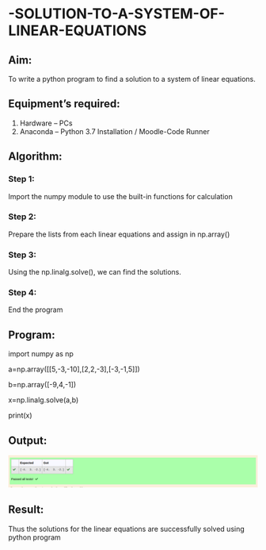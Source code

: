 # -SOLUTION-TO-A-SYSTEM-OF-LINEAR-EQUATIONS
## Aim:
To write a python program to find a solution to a system of linear equations.
## Equipment’s required:
1. 	Hardware – PCs
2. 	Anaconda – Python 3.7 Installation / Moodle-Code Runner
## Algorithm:
### Step 1: 
Import the numpy module to use the built-in functions for calculation
### Step 2: 
Prepare the lists from each linear equations and assign in np.array()
### Step 3: 
Using the np.linalg.solve(), we can find the solutions.
### Step 4: 
End the program
## Program:

import numpy as np

a=np.array([[5,-3,-10],[2,2,-3],[-3,-1,5]])

b=np.array([-9,4,-1])

x=np.linalg.solve(a,b)

print(x)

## Output:
![solving system of linear equations.png](./%20images/solving%20system%20of%20linear%20equations.png)
## Result: 
Thus the solutions for the linear equations are successfully solved using python program

